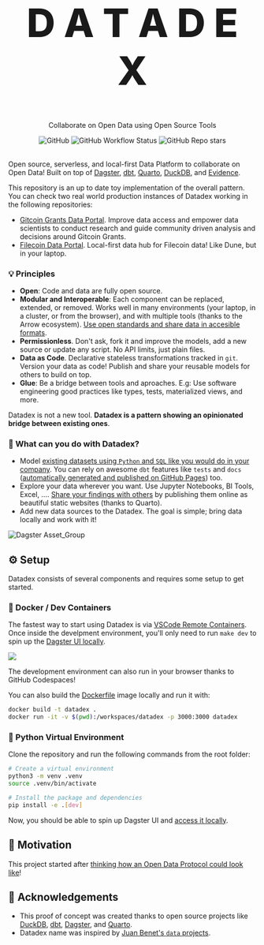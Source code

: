 <p align="center">
  <h1 style="font-size:80px; font-weight: 800;" align="center">D A T A D E X</h1>
  <p align="center">Collaborate on Open Data using Open Source Tools</a> </p>
</p>

<div align="center">
  <img alt="GitHub" src="https://img.shields.io/github/license/davidgasquez/datadex?style=flat-square">
  <img alt="GitHub Workflow Status" src="https://img.shields.io/github/actions/workflow/status/davidgasquez/datadex/ci.yml?style=flat-square">
  <img alt="GitHub Repo stars" src="https://img.shields.io/github/stars/davidgasquez/datadex?style=flat-square">
</div>

<br>

Open source, serverless, and local-first Data Platform to collaborate on Open Data! Built on top of [Dagster](https://dagster.io/), [dbt](https://www.getdbt.com/), [Quarto](https://quarto.org/), [DuckDB](https://www.duckdb.org/), and [Evidence](https://evidence.dev/).

This repository is an up to date toy implementation of the overall pattern. You can check two real world production instances of Datadex working in the following repositories:

- [Gitcoin Grants Data Portal](https://github.com/davidgasquez/gitcoin-grants-data-portal). Improve data access and empower data scientists to conduct research and guide community driven analysis and decisions around Gitcoin Grants.
- [Filecoin Data Portal](https://github.com/davidgasquez/filecoin-data-portal/). Local-first data hub for Filecoin data! Like Dune, but in your laptop.

### 💡 Principles

- **Open**: Code and data are fully open source.
- **Modular and Interoperable**: Each component can be replaced, extended, or removed. Works well in many environments (your laptop, in a cluster, or from the browser), and with multiple tools (thanks to the Arrow ecosystem). [Use open standards and share data in accesible formats](https://voltrondata.com/codex/a-new-frontier).
- **Permissionless**. Don't ask, fork it and improve the models, add a new source or update any script. No API limits, just plain files.
- **Data as Code**. Declarative stateless transformations tracked in `git`. Version your data as code! Publish and share your reusable models for others to build on top.
- **Glue**: Be a bridge between tools and aproaches. E.g: Use software engineering good practices like types, tests, materialized views, and more.

Datadex is not a new tool. **Datadex is a pattern showing an opinionated bridge between existing ones**.

### 🚀 What can you do with Datadex?

- Model [existing datasets using `Python` and `SQL` like you would do in your company](dbt/models/climate/sources.yml). You can rely on awesome `dbt` features like `tests` and `docs` ([automatically generated and published on GitHub Pages](https://davidgasquez.github.io/datadex/docs)) too.
- Explore your data wherever you want. Use Jupyter Notebooks, BI Tools, Excel, .... [Share your findings with others](https://davidgasquez.github.io/datadex/notebooks/2023-05-06-quarto.html) by publishing them online as beautiful static websites (thanks to Quarto).
- Add new data sources to the Datadex. The goal is simple; bring data locally and work with it!

![Dagster Asset_Group](https://user-images.githubusercontent.com/1682202/259458000-92984525-66bc-4410-8cb0-bd1b0cbfaf1d.png)

## ⚙️ Setup

Datadex consists of several components and requires some setup to get started.

### 🐳 Docker / Dev Containers

The fastest way to start using Datadex is via [VSCode Remote Containers](https://code.visualstudio.com/docs/remote/containers). Once inside the develpment environment, you'll only need to run `make dev` to spin up the [Dagster UI locally](http://127.0.0.1:3000).

[![](https://github.com/codespaces/badge.svg)](https://codespaces.new/davidgasquez/datadex)

The development environment can also run in your browser thanks to GitHub Codespaces!

You can also build the [Dockerfile](Dockerfile) image locally and run it with:

```bash
docker build -t datadex .
docker run -it -v $(pwd):/workspaces/datadex -p 3000:3000 datadex
```

### 🐍 Python Virtual Environment

Clone the repository and run the following commands from the root folder:

```bash
# Create a virtual environment
python3 -m venv .venv
source .venv/bin/activate

# Install the package and dependencies
pip install -e .[dev]
```

Now, you should be able to spin up Dagster UI and [access it locally](http://127.0.0.1:3000).

## 🎯 Motivation

This project started after [thinking how an Open Data Protocol could look like](https://publish.obsidian.md/davidgasquez/Open+Data)!

## 👏 Acknowledgements

- This proof of concept was created thanks to open source projects like [DuckDB](https://www.duckdb.org/), [dbt](https://getdbt.com), [Dagster](https://dagster.io/), and [Quarto](https://quarto.org/).
- Datadex name was inspired by [Juan Benet's `data` projects](https://juan.benet.ai/blog/2014-03-11-discussion-scienceexchange/).
